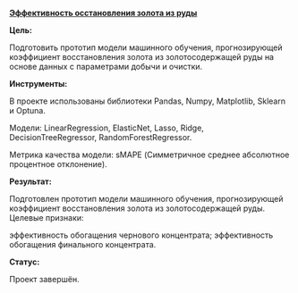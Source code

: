 [**Эффективность осстановления золота из руды**](https://github.com/AnnaTrampa/Portfolio/blob/main/Gold_Recovery_ML/Gold_Recovery_ML.ipynb)

**Цель:**

Подготовить прототип модели машинного обучения, прогнозирующей коэффициент восстановления золота из золотосодержащей руды на основе данных с параметрами добычи и очистки.

**Инструменты:**

В проекте использованы библиотеки Pandas, Numpy, Matplotlib, Sklearn и Optuna.

Модели: LinearRegression, ElasticNet, Lasso, Ridge, DecisionTreeRegressor, RandomForestRegressor. 

Метрика качества модели: sMAPE (Симметричное среднее абсолютное процентное отклонение).

**Результат:**

Подготовлен прототип модели машинного обучения, прогнозирующей коэффициент восстановления золота из золотосодержащей руды.
Целевые признаки:

эффективность обогащения чернового концентрата;
эффективность обогащения финального концентрата.

**Статус:**

Проект завершён.
